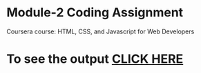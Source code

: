 # Module-2 Coding Assignment

Coursera course: HTML, CSS, and Javascript for Web Developers

# To see the output [CLICK HERE](https://dharmik111.github.io/coursera/site/model2/index.html)

